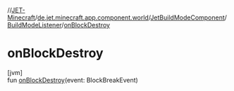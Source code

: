 //[JET-Minecraft](../../../../index.md)/[de.jet.minecraft.app.component.world](../../index.md)/[JetBuildModeComponent](../index.md)/[BuildModeListener](index.md)/[onBlockDestroy](on-block-destroy.md)

# onBlockDestroy

[jvm]\
fun [onBlockDestroy](on-block-destroy.md)(event: BlockBreakEvent)
